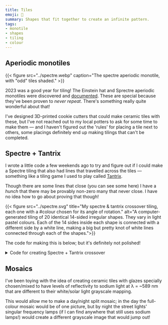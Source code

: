 ```yaml
---
title: Tiles
emoji: 🔲
summary: Shapes that fit together to create an infinite pattern.
tags:
- monotile
- shapes
- tiling
- colour
---
```


## Aperiodic monotiles

{{< figure src="../spectre.webp" caption="The spectre aperiodic monotile, with \"odd\" tiles shaded." >}}

2023 was a good year for tiling! The Einstein hat and Sprectre aperiodic monotiles were discovered and [documented](https://cs.uwaterloo.ca/~csk/spectre/). These are special because they've been proven to _never repeat_. There's something really quite wonderful about that!

I've designed 3D-printed cookie cutters that could make ceramic tiles with these, but I've not reached out to my local potters to ask for some time to make them — and I haven't figured out the 'rules' for placing a tile next to others, some placings definitely end up making tilings that can't be completed.

## Spectre + Tantrix

I wrote a little code a few weekends ago to try and figure out if I could make a Spectre tiling that also had lines that travelled across the tiles — something like a tiling game I used to play called [Tantrix](http://www.tantrix.com/).

Though there are some lines that close (you can see some here) I have a _hunch_ that there may be provably non-zero many that never close. I have no idea how to go about proving that though!

{{< figure src="../spectre.svg" title="My spectre & tantrix crossover tiling, each one with a #colour chosen for its angle of rotation." alt="A computer-generated tiling of 20 identical 14-sided irregular shapes. They vary in light pastel colours. Each of the 14 sides inside each shape is connected with a different side by a white line, making a big but pretty knot of white lines connected through each of the shapes.">}}

The code for making this is below; but it's definitely not polished!

<details>
<summary>Code for creating Spectre + Tantrix crossover</summary>

```ruby
require 'victor'
include Victor

class Spectre
  attr_reader :points

  # Angle 1 is the angle between side 1 and side 2 etc.
  ANGLES = [90, 60, -90, 60, 0, 60, 90, -60, 90, -60, 90, 60, -90, 60].freeze
  SIDE_LENGTH = 25
  LINE_WIDTH = 2.5
  CONTROL_LEN_MULT = 0.4

  SHOW_NAME = false

  ARCS = [
    [7, 9],
    [3, 11],
    [0, 13],
    [2, 8],
    [5, 10],
    [4, 6],
    [1, 12],
  ]

  def initialize(origin, corner_index, rotation, name: nil, show_corner_indeces: false)
    @show_corner_indeces = show_corner_indeces
    @hue = ANGLES[corner_index..].sum(-rotation) % 360
    @indexes = (0...ANGLES.length).cycle.take(corner_index + ANGLES.length)[corner_index..]
    @name = name || (@@i ||= 1).to_s

    previous_angle = -rotation
    @points = @indexes.each_with_object([[origin[0], origin[1]]]) do |idx, acc|
      previous_angle += ANGLES[idx]
      ang = previous_angle / 180.0 * Math::PI
      acc.push([
        acc.last[0] + SIDE_LENGTH*Math.sin(ang),
        acc.last[1] + SIDE_LENGTH*Math.cos(ang)
      ])
    end

    @background = "hsl(#{@hue}, 100%, 85%)"
    # @background = "hsl(#{(@hue / 90).floor * 90}, 100%, 85%)"
    # @background = "hsl(23, 100%, 72%)"

    @@i += 1
  end

  def point(idx) = @points[@indexes.index(idx)]

  def between(idx1, idx2) = [
    point(idx1)[0] + (point(idx2)[0] - point(idx1)[0])/2,
    point(idx1)[1] + (point(idx2)[1] - point(idx1)[1])/2
  ]

  def normal_point(idx1, idx2, n_dist)
    b = between(idx1, idx2)
    p1 = point(idx1)
    p2 = point(idx2)
    dx = p2[0] - p1[0]
    dy = p2[1] - p1[1]
    b_ang = Math.atan2(dy, dx)
    b_dist = Math.sqrt(dx*dx + dy*dy) / 2

    n_ang = Math.atan2(n_dist, b_dist)

    t_ang = b_ang - n_ang
    t_dist = Math.sqrt(n_dist*n_dist + b_dist*b_dist)
    n_x = Math.cos(t_ang) * t_dist
    n_y = Math.sin(t_ang) * t_dist
    [p1[0] + n_x, p1[1] + n_y]
  end


  def svg
    SVG.new.tap do |svg|
      svg.polygon points: @points, stroke: 'none', fill: @background
      
      ARCS.each do |(i1, i2)|
        i1next = (i1 + 1) % ANGLES.length
        i2next = (i2 + 1) % ANGLES.length
        p1 = between(i1, i1next)
        p2 = between(i2, i2next)
        dx = (p2[0] - p1[0])
        dy = (p2[1] - p1[1])
        mid_dist = Math.sqrt(dx*dx + dy*dy)
        c1 = normal_point(i1, i1next, mid_dist*CONTROL_LEN_MULT)
        c2 = normal_point(i2, i2next, mid_dist*CONTROL_LEN_MULT)

        show_control_points = false
        if show_control_points
          svg.circle cx: p1[0], cy: p1[1], r: 2, fill: 'green'
          svg.line x1: p1[0], y1: p1[1], x2: c1[0], y2: c1[1], stroke: 'green'
          svg.circle cx: c1[0], cy: c1[1], r: 2, fill: 'green'
          svg.circle cx: c2[0], cy: c2[1], r: 2, fill: 'green'
          svg.line x1: p2[0], y1: p2[1], x2: c2[0], y2: c2[1], stroke: 'green'
          svg.circle cx: p2[0], cy: p2[1], r: 2, fill: 'green'
        end

        svg.path d: "M#{p1[0]},#{p1[1]}C#{c1[0]} #{c1[1]},#{c2[0]} #{c2[1]},#{p2[0]} #{p2[1]}", stroke: @background, stroke_width: LINE_WIDTH*2, fill: 'none'
        svg.path d: "M#{p1[0]},#{p1[1]}C#{c1[0]} #{c1[1]},#{c2[0]} #{c2[1]},#{p2[0]} #{p2[1]}", stroke: 'white', stroke_width: LINE_WIDTH, fill: 'none'
      end

      centre = between(2, 7)

      if SHOW_NAME
        svg.text(
          @name,
          x: centre[0],
          y: centre[1],
          font_family: 'arial',
          font_size: 16,
          text_anchor: "middle",
          dominant_baseline: "middle"
        )
      end

      svg.polygon points: @points, stroke: 'black', fill: 'none'

      if @show_corner_indeces
        @points[0..-2].each.with_index do |p, idx|
          svg.circle cx: p[0], cy:p[1], r: 5, fill: "hsla(#{@hue}, 100%, 95%, 85%)"
          svg.text(
            @indexes[idx],
            x: p[0],
            y: p[1],
            font_family: 'arial',
            font_size: 6,
            text_anchor: "middle",
            dominant_baseline: "middle"
          )
        end
      end
    end
  end

  def into(svg)
    svg << self.svg
    self
  end
end


svg = Victor::SVG.new width: 475, height: 400

s1 = Spectre.new([100, 100], 0, 0).into(svg)
s2 = Spectre.new(s1.point(2), 8, 120).into(svg)
s3 = Spectre.new(s1.point(4), 8, 60).into(svg)
s4 = Spectre.new(s3.point(2), 10, 30).into(svg)
s5 = Spectre.new(s3.point(10), 8, 120).into(svg)
s6 = Spectre.new(s3.point(0), 2, 0).into(svg)
s7 = Spectre.new(s5.point(2), 0, 90).into(svg)
s8 = Spectre.new(s7.point(2), 10, 210).into(svg)
s9 = Spectre.new(s5.point(12), 0, -150).into(svg)
s10 = Spectre.new(s2.point(12), 6, -150).into(svg)
s11 = Spectre.new(s6.point(9), 3, 90).into(svg)
s12 = Spectre.new(s6.point(12), 0, 30).into(svg)
s13 = Spectre.new(s11.point(7), 3, 120).into(svg)
s14 = Spectre.new(s11.point(12), 6, 30).into(svg)
s15 = Spectre.new(s13.point(0), 6, 90).into(svg)
s16 = Spectre.new(s8.point(2), 0, 210).into(svg)
s17 = Spectre.new(s16.point(12), 6, 90).into(svg)
s18 = Spectre.new(s17.point(2), 0, 30).into(svg)
s19 = Spectre.new(s7.point(6), 0, 90).into(svg)
s20 = Spectre.new(s13.point(10), 10, 120).into(svg)
s21 = Spectre.new(s4.point(2), 10, 30).into(svg)
s22 = Spectre.new(s15.point(4), 8, 60).into(svg)

svg.save 'spectre'
```

</details>

## Mosaics

I've been toying with the idea of creating ceramic tiles with glazes specially chosen/mixed to have levels of reflectivity to sodium light at λ = ~589 nm that are different to their white/solar light grayscale mapping.

This would allow me to make a day/night split mosaic; in the day the full-colour mosaic would be of one picture, but by night the street lights' singular frequency lamps (if I can find anywhere that still uses sodium lamps!) would create a different grayscale image that would jump out!
